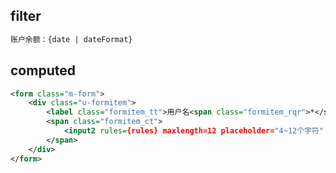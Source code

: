 ## filter

<div class="m-example"></div>

```xml
账户余额：{date | dateFormat}
```

## computed

<div class="m-example"></div>

```xml
<form class="m-form">
    <div class="u-formitem">
        <label class="formitem_tt">用户名<span class="formitem_rqr">*</span>：</label>
        <span class="formitem_ct">
            <input2 rules={rules} maxlength=12 placeholder="4~12个字符" />
        </span>
    </div>
</form>
```

